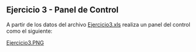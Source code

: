 ## Ejercicio 3 - Panel de Control


A partir de los datos del archivo [Ejercicio3.xls](Ejercicio3.xls) realiza un panel del control como el siguiente:

 [Ejercicio3.PNG](Ejercicio2.PNG) 


<!--stackedit_data:
eyJoaXN0b3J5IjpbOTk2ODg4OTM1XX0=
-->